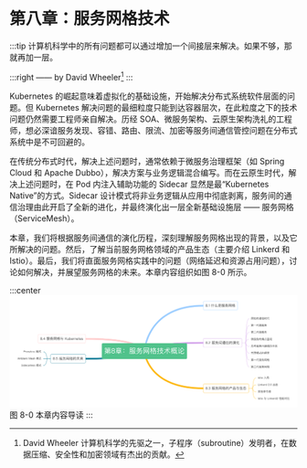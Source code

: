 # 第八章：服务网格技术

:::tip <a/>
计算机科学中的所有问题都可以通过增加一个间接层来解决。如果不够，那就再加一层。

:::right
—— by David Wheeler[^1]
:::

Kubernetes 的崛起意味着虚拟化的基础设施，开始解决分布式系统软件层面的问题。但 Kubernetes 解决问题的最细粒度只能到达容器层次，在此粒度之下的技术问题仍然需要工程师亲自解决。历经 SOA、微服务架构、云原生架构洗礼的工程师，想必深谙服务发现、容错、路由、限流、加密等服务间通信管控问题在分布式系统中是不可回避的。

在传统分布式时代，解决上述问题时，通常依赖于微服务治理框架（如 Spring Cloud 和 Apache Dubbo），解决方案与业务逻辑混合编写。而在云原生时代，解决上述问题时，在 Pod 内注入辅助功能的 Sidecar 显然是最“Kubernetes Native”的方式。Sidecar 设计模式将非业务逻辑从应用中彻底剥离，服务间的通信治理由此开启了全新的进化，并最终演化出一层全新基础设施层 —— 服务网格（ServiceMesh）。

本章，我们将根据服务间通信的演化历程，深刻理解服务网格出现的背景，以及它所解决的问题。然后，了解当前服务网格领域的产品生态（主要介绍 Linkerd 和 Istio）。最后，我们将直面服务网格实践中的问题（网络延迟和资源占用问题），讨论如何解决，并展望服务网格的未来。本章内容组织如图 8-0 所示。

:::center
  ![](../assets/ServiceMesh-summary.png)<br/>
  图 8-0 本章内容导读
:::

[^1]: David Wheeler 计算机科学的先驱之一，子程序（subroutine）发明者，在数据压缩、安全性和加密领域有杰出的贡献。